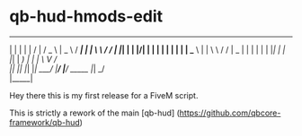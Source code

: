 # qb-hud-hmods-edit

  _   _   __  __    ___    ____    ____            _____  __     __
 | | | | |  \/  |  / _ \  |  _ \  / ___|          |_   _| \ \   / /
 | |_| | | |\/| | | | | | | | | | \___ \            | |    \ \ / / 
 |  _  | | |  | | | |_| | | |_| |  ___) |           | |     \ V /  
 |_| |_| |_|  |_|  \___/  |____/  |____/   _____    |_|      \_/   
                                          |_____|                  
                                          
                                         
                                         
                                         
                                         
Hey there this is my first release for a FiveM script.

This is strictly a rework of the main [qb-hud] (https://github.com/qbcore-framework/qb-hud)

